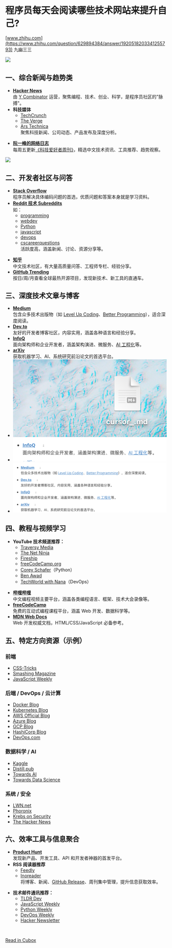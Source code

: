 # 程序员每天会阅读哪些技术网站来提升自己?

[www.zhihu.com](https://www.zhihu.com/question/629894384/answer/1920518203341255793) 九幽三三

![](https://cubox.pro/c/filters:no_upscale()?imageUrl=https%3A%2F%2Fpicx.zhimg.com%2F80%2Fv2-0c2a1b3e673a6259676db2ba2a9e971e_1440w.webp%3Fsource%3D2c26e567&valid=false)

## 一、综合新闻与趋势类

* **[Hacker News](https://link.zhihu.com/?target=https%3A//news.ycombinator.com/)**   
  由 [Y Combinator](https://zhida.zhihu.com/search?content_id=733613184&content_type=Answer&match_order=1&q=Y+Combinator&zhida_source=entity) 运营，聚焦编程、技术、创业、科学，是程序员社区的"脉搏"。
* **科技媒体**   
  * [TechCrunch](https://link.zhihu.com/?target=https%3A//techcrunch.com/)
  * [The Verge](https://link.zhihu.com/?target=https%3A//www.theverge.com/)
  * [Ars Technica](https://link.zhihu.com/?target=https%3A//arstechnica.com/)  
    聚焦科技新闻、公司动态、产品发布及深度分析。

<!-- -->

* **[阮一峰的网络日志](https://link.zhihu.com/?target=https%3A//www.ruanyifeng.com/blog)**   
  每周五更新[《科技爱好者周刊》](https://zhida.zhihu.com/search?content_id=733613184&content_type=Answer&match_order=1&q=%E3%80%8A%E7%A7%91%E6%8A%80%E7%88%B1%E5%A5%BD%E8%80%85%E5%91%A8%E5%88%8A%E3%80%8B&zhida_source=entity)，精选中文技术资讯、工具推荐、趋势观察。

![](https://cubox.pro/c/filters:no_upscale()?imageUrl=https%3A%2F%2Fpica.zhimg.com%2F80%2Fv2-46d74744aa9c829a63c066a0324ec8a5_1440w.webp%3Fsource%3D2c26e567&valid=false)

## 二、开发者社区与问答

* **[Stack Overflow](https://link.zhihu.com/?target=https%3A//stackoverflow.com/)**   
  程序员解决具体编码问题的首选，优质问题和答案本身就是学习资料。
* **[Reddit 技术 Subreddits](https://link.zhihu.com/?target=https%3A//reddit.com/)**   
  如：  
  * [programming](https://link.zhihu.com/?target=https%3A//www.reddit.com/r/programming)
  * [webdev](https://link.zhihu.com/?target=https%3A//www.reddit.com/r/webdev)
  * [Python](https://link.zhihu.com/?target=https%3A//www.reddit.com/r/Python)
  * [javascript](https://link.zhihu.com/?target=https%3A//www.reddit.com/r/javascript)
  * [devops](https://link.zhihu.com/?target=https%3A//www.reddit.com/r/devops)
  * [cscareerquestions](https://link.zhihu.com/?target=https%3A//www.reddit.com/r/cscareerquestions)  
    活跃度高，涵盖新闻、讨论、资源分享等。

<!-- -->

* **[知乎](https://www.zhihu.com/)**   
  中文技术社区，有大量高质量问答、工程师专栏、经验分享。
* **[GitHub Trending](![https://link.zhihu.com/?target=https%3A//github.com/trending]())**   
  按日/周/月查看全球最热开源项目，发现新技术、新工具的直通车。

## 三、深度技术文章与博客

* **[Medium](https://link.zhihu.com/?target=https%3A//medium.com/)**   
  包含众多技术出版物（如 [Level Up Coding](https://zhida.zhihu.com/search?content_id=733613184&content_type=Answer&match_order=1&q=Level+Up+Coding&zhida_source=entity)、[Better Programming](https://zhida.zhihu.com/search?content_id=733613184&content_type=Answer&match_order=1&q=Better+Programming&zhida_source=entity)），适合深度阅读。
* **[Dev.to](https://link.zhihu.com/?target=https%3A//dev.to/)**   
  友好的开发者博客社区，内容实用，涵盖各种语言和经验分享。
* **[InfoQ](https://link.zhihu.com/?target=https%3A//www.infoq.com/)**   
  面向架构师和企业开发者，涵盖架构演进、微服务、[AI 工程化](https://zhida.zhihu.com/search?content_id=733613184&content_type=Answer&match_order=1&q=AI+%E5%B7%A5%E7%A8%8B%E5%8C%96&zhida_source=entity)等。
* **[arXiv](https://link.zhihu.com/?target=https%3A//arxiv.org/)**   
  获取机器学习、AI、系统研究前沿论文的首选平台。
* ![image-20250827162031625](https://raw.githubusercontent.com/Pancakekkk/picGo/main/image-20250827162031625.png)
* ![image-20250827162222223](https://raw.githubusercontent.com/Pancakekkk/picGo/main/20250827162222308.png)
* ![image-20250827162253263](https://raw.githubusercontent.com/Pancakekkk/picGo/main/20250827162253311.png)

## 四、教程与视频学习

* **YouTube 技术频道推荐：**   
  * [Traversy Media](https://link.zhihu.com/?target=https%3A//www.youtube.com/c/TraversyMedia)
  * [The Net Ninja](https://link.zhihu.com/?target=https%3A//www.youtube.com/c/TheNetNinja)
  * [Fireship](https://link.zhihu.com/?target=https%3A//www.youtube.com/c/Fireship)
  * [freeCodeCamp.org](https://link.zhihu.com/?target=https%3A//www.youtube.com/c/Freecodecamp)
  * [Corey Schafer](https://link.zhihu.com/?target=https%3A//www.youtube.com/c/Coreyms)（Python）
  * [Ben Awad](https://link.zhihu.com/?target=https%3A//www.youtube.com/c/BenAwad97)
  * [TechWorld with Nana](https://link.zhihu.com/?target=https%3A//www.youtube.com/c/TechWorldwithNana)（DevOps）

<!-- -->

* **[哔哩哔哩](https://link.zhihu.com/?target=https%3A//www.bilibili.com/)**   
  中文编程视频主要平台，涵盖各类编程语言、框架、技术大会录像等。
* **[freeCodeCamp](https://link.zhihu.com/?target=https%3A//www.freecodecamp.org/)**   
  免费的互动式编程课程平台，涵盖 Web 开发、数据科学等。
* **[MDN Web Docs](https://link.zhihu.com/?target=https%3A//developer.mozilla.org/)**   
  Web 开发权威文档，HTML/CSS/JavaScript 必备参考。

## 五、特定方向资源（示例）

### 前端

* [CSS-Tricks](https://link.zhihu.com/?target=https%3A//css-tricks.com/)
* [Smashing Magazine](https://link.zhihu.com/?target=https%3A//www.smashingmagazine.com/)
* [JavaScript Weekly](https://link.zhihu.com/?target=https%3A//javascriptweekly.com/)

### 后端 / DevOps / 云计算

* [Docker Blog](https://link.zhihu.com/?target=https%3A//www.docker.com/blog/)
* [Kubernetes Blog](https://link.zhihu.com/?target=https%3A//kubernetes.io/blog/)
* [AWS Official Blog](https://link.zhihu.com/?target=https%3A//aws.amazon.com/blogs/)
* [Azure Blog](https://link.zhihu.com/?target=https%3A//azure.microsoft.com/en-us/blog/)
* [GCP Blog](https://link.zhihu.com/?target=https%3A//cloud.google.com/blog/)
* [HashiCorp Blog](https://link.zhihu.com/?target=https%3A//www.hashicorp.com/blog)
* [DevOps.com](https://link.zhihu.com/?target=https%3A//devops.com/)

### 数据科学 / AI

* [Kaggle](https://link.zhihu.com/?target=https%3A//www.kaggle.com/)
* [Distill.pub](https://link.zhihu.com/?target=https%3A//distill.pub/)
* [Towards AI](https://link.zhihu.com/?target=https%3A//www.towardsai.net/)
* [Towards Data Science](https://link.zhihu.com/?target=https%3A//towardsdatascience.com/)

### 系统 / 安全

* [LWN.net](https://link.zhihu.com/?target=https%3A//lwn.net/)
* [Phoronix](https://link.zhihu.com/?target=https%3A//www.phoronix.com/)
* [Krebs on Security](https://link.zhihu.com/?target=https%3A//krebsonsecurity.com/)
* [The Hacker News](https://link.zhihu.com/?target=https%3A//thehackernews.com/)

## 六、效率工具与信息聚合

* **[Product Hunt](https://link.zhihu.com/?target=https%3A//www.producthunt.com/)**   
  发现新产品、开发工具、API 和开发者神器的首发平台。
* **RSS 阅读器推荐**   
  * [Feedly](https://link.zhihu.com/?target=https%3A//feedly.com/)
  * [Inoreader](https://link.zhihu.com/?target=https%3A//www.inoreader.com/)  
    将博客、新闻、[GitHub Release](https://zhida.zhihu.com/search?content_id=733613184&content_type=Answer&match_order=1&q=GitHub+Release&zhida_source=entity)、周刊集中管理，提升信息获取效率。

<!-- -->

* **技术邮件通讯推荐：**   
  * [TLDR Dev](https://link.zhihu.com/?target=https%3A//www.tldr.tech/)
  * [JavaScript Weekly](https://link.zhihu.com/?target=https%3A//javascriptweekly.com/)
  * [Python Weekly](https://link.zhihu.com/?target=https%3A//www.pythonweekly.com/)
  * [DevOps Weekly](https://link.zhihu.com/?target=https%3A//www.devopsweekly.com/)
  * [Hacker Newsletter](https://link.zhihu.com/?target=https%3A//www.hackernewsletter.com/)

<br />

[Read in Cubox](https://cubox.pro/my/card?id=7339622416634613530)
